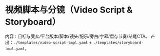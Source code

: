 # 视频脚本与分镜（Video Script & Storyboard）

内容：目标与受众/平台版本/脚本/镜头/配乐/旁白/字幕/留存节奏/结尾CTA。
产出：`./templates/video-script-tmpl.yaml` + `./templates/storyboard-tmpl.yaml`。
